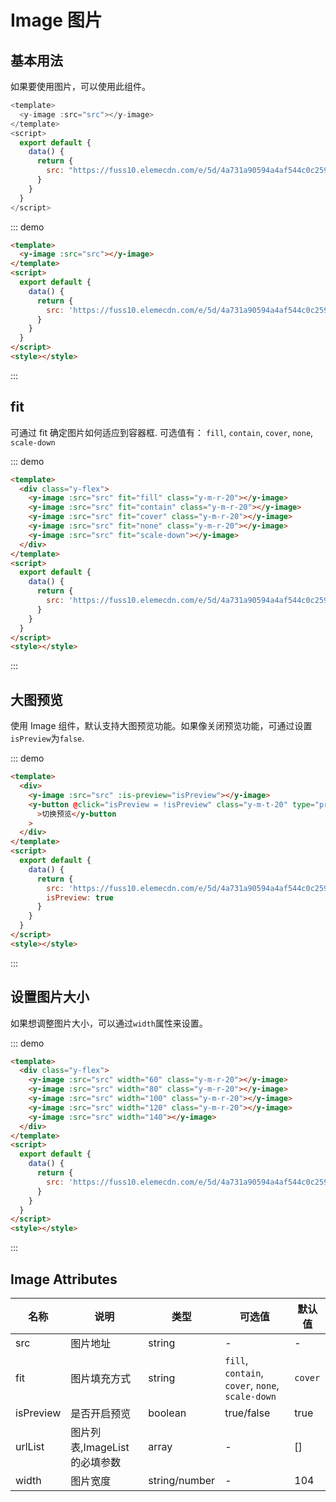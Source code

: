 # Image 图片

## 基本用法

如果要使用图片，可以使用此组件。

```js
<template>
  <y-image :src="src"></y-image>
</template>
<script>
  export default {
    data() {
      return {
        src: "https://fuss10.elemecdn.com/e/5d/4a731a90594a4af544c0c25941171jpeg.jpeg"
      }
    }
  }
</script>
```

::: demo

```html
<template>
  <y-image :src="src"></y-image>
</template>
<script>
  export default {
    data() {
      return {
        src: 'https://fuss10.elemecdn.com/e/5d/4a731a90594a4af544c0c25941171jpeg.jpeg'
      }
    }
  }
</script>
<style></style>
```

:::

## fit

可通过 fit 确定图片如何适应到容器框. 可选值有： `fill`, `contain`, `cover`, `none`, `scale-down`

::: demo

```html
<template>
  <div class="y-flex">
    <y-image :src="src" fit="fill" class="y-m-r-20"></y-image>
    <y-image :src="src" fit="contain" class="y-m-r-20"></y-image>
    <y-image :src="src" fit="cover" class="y-m-r-20"></y-image>
    <y-image :src="src" fit="none" class="y-m-r-20"></y-image>
    <y-image :src="src" fit="scale-down"></y-image>
  </div>
</template>
<script>
  export default {
    data() {
      return {
        src: 'https://fuss10.elemecdn.com/e/5d/4a731a90594a4af544c0c25941171jpeg.jpeg'
      }
    }
  }
</script>
<style></style>
```

:::

## 大图预览

使用 Image 组件，默认支持大图预览功能。如果像关闭预览功能，可通过设置`isPreview`为`false`.

::: demo

```html
<template>
  <div>
    <y-image :src="src" :is-preview="isPreview"></y-image>
    <y-button @click="isPreview = !isPreview" class="y-m-t-20" type="primary"
      >切换预览</y-button
    >
  </div>
</template>
<script>
  export default {
    data() {
      return {
        src: 'https://fuss10.elemecdn.com/e/5d/4a731a90594a4af544c0c25941171jpeg.jpeg',
        isPreview: true
      }
    }
  }
</script>
<style></style>
```

:::

## 设置图片大小

如果想调整图片大小，可以通过`width`属性来设置。

::: demo

```html
<template>
  <div class="y-flex">
    <y-image :src="src" width="60" class="y-m-r-20"></y-image>
    <y-image :src="src" width="80" class="y-m-r-20"></y-image>
    <y-image :src="src" width="100" class="y-m-r-20"></y-image>
    <y-image :src="src" width="120" class="y-m-r-20"></y-image>
    <y-image :src="src" width="140"></y-image>
  </div>
</template>
<script>
  export default {
    data() {
      return {
        src: 'https://fuss10.elemecdn.com/e/5d/4a731a90594a4af544c0c25941171jpeg.jpeg'
      }
    }
  }
</script>
<style></style>
```

:::

## Image Attributes

| 名称      | 说明                          | 类型             | 可选值                                           | 默认值 |
| --------- | ----------------------------- | ---------------- | ------------------------------------------------ | ------ |
| src       | 图片地址                      | string           | -                                                | -      |
| fit       | 图片填充方式                  | string           | `fill`, `contain`, `cover`, `none`, `scale-down` | `cover` |
| isPreview | 是否开启预览                  | boolean          | true/false                                       | true   |
| urlList   | 图片列表,ImageList 的必填参数 | array            | -                                                | []     |
| width     | 图片宽度                      | string/number |- | 104                                              |
